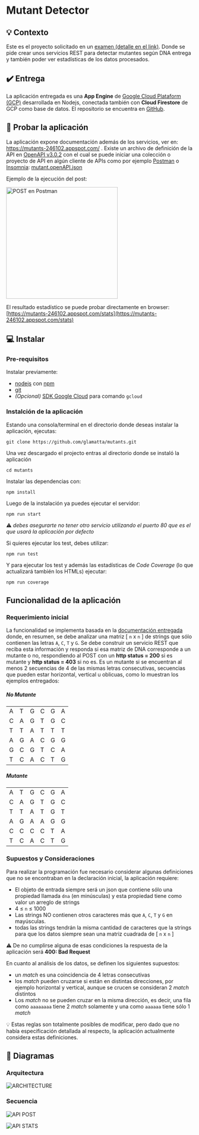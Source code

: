 # Mutant Detector

## :bulb: Contexto

Este es el proyecto solicitado en un [examen (detalle en el link)](/doc/examen.md). Donde se pide crear unos servicios REST para detectar mutantes según DNA entrega y también poder ver estadísticas de los datos procesados. 

## :heavy_check_mark: Entrega

La aplicación entregada es una **App Engine** de [Google Cloud Plataform (GCP)](https://cloud.google.com/) desarrollada en Nodejs, conectada también con **Cloud Firestore** de GCP como base de datos. El repositorio se encuentra en [GitHub](https://github.com/glamatta/mutants).

## :electric_plug: Probar la aplicación

La aplicación expone documentación además de los servicios, ver en: https://mutants-246102.appspot.com/ .
Existe un archivo de definición de la API en [OpenAPI v3.0.2](https://swagger.io/specification/) con el cual se puede iniciar una colección o proyecto de API en algún cliente de APIs como por ejemplo [Postman](https://www.getpostman.com/) o [Insomnia](https://insomnia.rest/): [mutant.openAPI.json](/files/mutant.openAPI.json)

Ejemplo de la ejecución del post:
<p><a href="/files/post-example.png" target="blank"> <img src="/files/post-example.png" alt="POST en Postman" width="300"/></a></p>

El resultado estadístico se puede probar directamente en browser: [https://mutants-246102.appspot.com/stats](https://mutants-246102.appspot.com/stats)

## :computer: Instalar 

### Pre-requisitos
Instalar previamente:
- [nodejs](https://nodejs.org) con [npm](https://www.npmjs.com/get-npm)
- [git](https://git-scm.com/)
- _(Opcional)_ [SDK Google Cloud](https://cloud.google.com/sdk/) para comando `gcloud`

### Instalción de la aplicación

Estando una consola/terminal en el directorio donde deseas instalar la aplicación, ejecutas:

```
git clone https://github.com/glamatta/mutants.git
```
Una vez descargado el projecto entras al directorio donde se instaló la aplicación

```
cd mutants
```

Instalar las dependencias con:

```
npm install
```

Luego de la instalación ya puedes ejecutar el servidor:

```
npm run start
```
:warning: _debes asegurarte no tener otro servicio utilizando el puerto 80 que es el que usará la aplicación por defecto_

Si quieres ejecutar los test, debes utilizar:

```
npm run test
```
Y para ejecutar los test y además las estadísticas de _Code Coverage_ (lo que actualizará también los HTMLs) ejecutar:

```
npm run coverage
```

## Funcionalidad de la aplicación

### Requerimiento inicial
La funcionalidad se implementa basada en la [documentación entregada](/doc/examen.md) donde, en resumen, se debe analizar una matriz [ `n` x `n` ] de strings que sólo contienen las letras `A`, `C`, `T` y `G`. Se debe construir un servicio REST que reciba esta información y responda si esa matriz de DNA corresponde a un mutante o no, respondiendo al POST con un **http status = 200** si es mutante y **http status = 403** si no es.
Es un mutante si se encuentran al menos 2 secuencias de 4 de las mismas letras consecutivas, secuencias que pueden estar horizontal, vertical u oblicuas, como lo muestran los ejemplos entregados:

<div class="row">
<div class="col-4 offset-1">

<h5>No Mutante</h5>
<table class="table table-bordered">
	<tr><td> A </td><td> T </td><td> G </td><td> C </td><td> G </td><td> A </td></tr>
	<tr><td> C </td><td> A </td><td> G </td><td> T </td><td> G </td><td> C </td></tr>
	<tr><td> T </td><td> T </td><td> A </td><td> T </td><td> T </td><td> T </td></tr>
	<tr><td> A </td><td> G </td><td> A </td><td> C </td><td> G </td><td> G </td></tr>
	<tr><td> G </td><td> C </td><td> G </td><td> T </td><td> C </td><td> A </td></tr>
	<tr><td> T </td><td> C </td><td> A </td><td> C </td><td> T </td><td> G </td></tr>
</table>

</div>
<div class="col-4 offset-1">

<h5>Mutante</h5>
<table class="table table-bordered mutant">
	<tr><td> A </td><td> T </td><td> G </td><td> C </td><td> G </td><td> A </td></tr>
	<tr><td> C </td><td> A </td><td> G </td><td> T </td><td> G </td><td> C </td></tr>
	<tr><td> T </td><td> T </td><td> A </td><td> T </td><td> G </td><td> T </td></tr>
	<tr><td> A </td><td> G </td><td> A </td><td> A </td><td> G </td><td> G </td></tr>
	<tr><td> C </td><td> C </td><td> C </td><td> C </td><td> T </td><td> A </td></tr>
	<tr><td> T </td><td> C </td><td> A </td><td> C </td><td> T </td><td> G </td></tr>
</table>

</div>
</div>

### Supuestos y Consideraciones

Para realizar la programación fue necesario considerar algunas definiciones que no se encontraban en la declaración inicial, la aplicación requiere:

- El objeto de entrada siempre será un json que contiene sólo una propiedad llamada `dna` (en minúsculas) y esta propiedad tiene como valor un arreglo de strings
- 4 ≤ `n` ≤ 1000
- Las strings NO contienen otros caracteres más que `A`, `C`, `T` y `G` en mayúsculas.
- todas las strings tendrán la misma cantidad de caracteres que la strings para que los datos siempre sean una matriz cuadrada de [ `n` x `n` ]

:warning: De no cumplirse alguna de esas condiciones la respuesta de la aplicación será **400: Bad Request**

En cuanto al análisis de los datos, se definen los siguientes supuestos:

- un _match_ es una coincidencia de 4 letras consecutivas
- los _match_ pueden cruzarse si están en distintas direcciones, por ejemplo horizontal y vertical, aunque se crucen se consideran 2 _match_ distintos
- Los _match_ no se pueden cruzar en la misma dirección, es decir, una fila como `aaaaaaaa` tiene 2 _match_ solamente y una como `aaaaaa` tiene sólo 1 _match_

:bulb: Estas reglas son totalmente posibles de modificar, pero dado que no había especificación detallada al respecto, la aplicación actualmente considera estas definiciones.

## :triangular_ruler: Diagramas

### Arquitectura

![ARCHITECTURE](/files/arch.jpg)

### Secuencia

![API POST](/files/api-post.jpg)

![API STATS](/files/api-stats.jpg)

